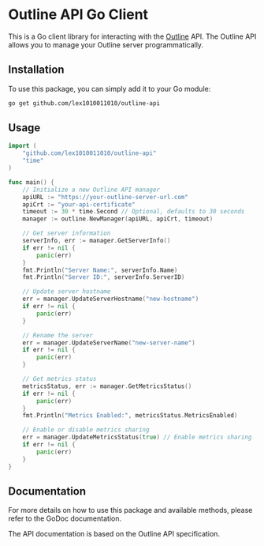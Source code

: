 # Outline API Go Client

This is a Go client library for interacting with the [Outline](https://github.com/Jigsaw-Code/outline-server) API. The Outline API allows you to manage your Outline server programmatically.

## Installation

To use this package, you can simply add it to your Go module:

```bash
go get github.com/lex1010011010/outline-api
```

## Usage

```go
import (
    "github.com/lex1010011010/outline-api"
    "time"
)

func main() {
    // Initialize a new Outline API manager
    apiURL := "https://your-outline-server-url.com"
    apiCrt := "your-api-certificate"
    timeout := 30 * time.Second // Optional, defaults to 30 seconds
    manager := outline.NewManager(apiURL, apiCrt, timeout)

    // Get server information
    serverInfo, err := manager.GetServerInfo()
    if err != nil {
        panic(err)
    }
    fmt.Println("Server Name:", serverInfo.Name)
    fmt.Println("Server ID:", serverInfo.ServerID)

    // Update server hostname
    err = manager.UpdateServerHostname("new-hostname")
    if err != nil {
        panic(err)
    }

    // Rename the server
    err = manager.UpdateServerName("new-server-name")
    if err != nil {
        panic(err)
    }

    // Get metrics status
    metricsStatus, err := manager.GetMetricsStatus()
    if err != nil {
        panic(err)
    }
    fmt.Println("Metrics Enabled:", metricsStatus.MetricsEnabled)

    // Enable or disable metrics sharing
    err = manager.UpdateMetricsStatus(true) // Enable metrics sharing
    if err != nil {
        panic(err)
    }
}
```

## Documentation

For more details on how to use this package and available methods, please refer to the GoDoc documentation.

The API documentation is based on the Outline API specification.
